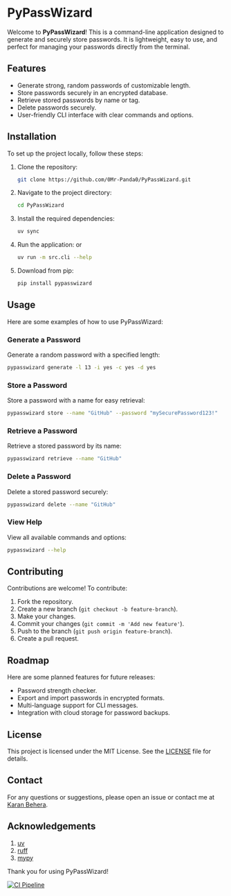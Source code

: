 # PyPassWizard

Welcome to **PyPassWizard**! This is a command-line application designed to generate and securely store passwords. It is lightweight, easy to use, and perfect for managing your passwords directly from the terminal.

## Features

- Generate strong, random passwords of customizable length.
- Store passwords securely in an encrypted database.
- Retrieve stored passwords by name or tag.
- Delete passwords securely.
- User-friendly CLI interface with clear commands and options.

## Installation

To set up the project locally, follow these steps:

1. Clone the repository:

    ```bash
    git clone https://github.com/0Mr-Panda0/PyPassWizard.git
    ```

2. Navigate to the project directory:

    ```bash
    cd PyPassWizard
    ```

3. Install the required dependencies:

    ```bash
    uv sync
    ```

4. Run the application: or

    ```bash
    uv run -m src.cli --help
    ```

5. Download from pip:

    ```bash
    pip install pypasswizard
    ```

## Usage

Here are some examples of how to use PyPassWizard:

### Generate a Password

Generate a random password with a specified length:

```bash
pypasswizard generate -l 13 -i yes -c yes -d yes
```

### Store a Password

Store a password with a name for easy retrieval:

```bash
pypasswizard store --name "GitHub" --password "mySecurePassword123!"
```

### Retrieve a Password

Retrieve a stored password by its name:

```bash
pypasswizard retrieve --name "GitHub"
```

### Delete a Password

Delete a stored password securely:

```bash
pypasswizard delete --name "GitHub"
```

### View Help

View all available commands and options:

```bash
pypasswizard --help
```

## Contributing

Contributions are welcome! To contribute:

1. Fork the repository.
2. Create a new branch (`git checkout -b feature-branch`).
3. Make your changes.
4. Commit your changes (`git commit -m 'Add new feature'`).
5. Push to the branch (`git push origin feature-branch`).
6. Create a pull request.

## Roadmap

Here are some planned features for future releases:

- Password strength checker.
- Export and import passwords in encrypted formats.
- Multi-language support for CLI messages.
- Integration with cloud storage for password backups.

## License

This project is licensed under the MIT License. See the [LICENSE](LICENSE) file for details.

## Contact

For any questions or suggestions, please open an issue or contact me at [Karan Behera](mailto:karan.behera366@gmail.com).

## Acknowledgements

1. [uv](https://github.com/astral-sh/uv)
2. [ruff](https://github.com/astral-sh/ruff)
3. [mypy](https://github.com/python/mypy)

Thank you for using PyPassWizard!

[![CI Pipeline](https://github.com/0Mr-Panda0/PyPassWizard/actions/workflows/main.yml/badge.svg)](https://github.com/0Mr-Panda0/PyPassWizard/actions/workflows/main.yml)